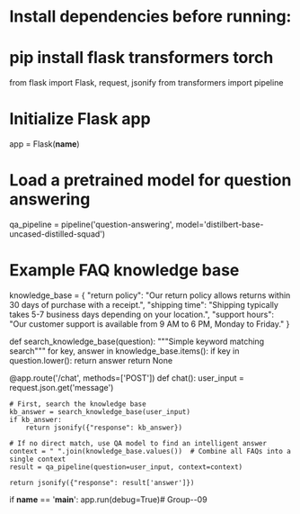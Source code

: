 # Install dependencies before running:
# pip install flask transformers torch

from flask import Flask, request, jsonify
from transformers import pipeline

# Initialize Flask app
app = Flask(__name__)

# Load a pretrained model for question answering
qa_pipeline = pipeline('question-answering', model='distilbert-base-uncased-distilled-squad')

# Example FAQ knowledge base
knowledge_base = {
    "return policy": "Our return policy allows returns within 30 days of purchase with a receipt.",
    "shipping time": "Shipping typically takes 5-7 business days depending on your location.",
    "support hours": "Our customer support is available from 9 AM to 6 PM, Monday to Friday."
}

def search_knowledge_base(question):
    """Simple keyword matching search"""
    for key, answer in knowledge_base.items():
        if key in question.lower():
            return answer
    return None

@app.route('/chat', methods=['POST'])
def chat():
    user_input = request.json.get('message')

    # First, search the knowledge base
    kb_answer = search_knowledge_base(user_input)
    if kb_answer:
        return jsonify({"response": kb_answer})

    # If no direct match, use QA model to find an intelligent answer
    context = " ".join(knowledge_base.values())  # Combine all FAQs into a single context
    result = qa_pipeline(question=user_input, context=context)

    return jsonify({"response": result['answer']})

if __name__ == '__main__':
    app.run(debug=True)# Group--09
